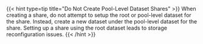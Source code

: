 &NewLine;

{{< hint type=tip title="Do Not Create Pool-Level Dataset Shares" >}}
When creating a share, do not attempt to setup the root or pool-level dataset for the share.
Instead, create a new dataset under the pool-level dataset for the share.
Setting up a share using the root dataset leads to storage reconfiguration issues.
{{< /hint >}}